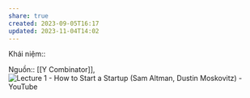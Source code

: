 ```yaml
---
share: true
created: 2023-09-05T16:17
updated: 2023-11-04T14:02
---
```

Khái niệm:: 

Nguồn:: [[Y Combinator]], ![Lecture 1 - How to Start a Startup (Sam Altman, Dustin Moskovitz) - YouTube](https://youtu.be/CBYhVcO4WgI)